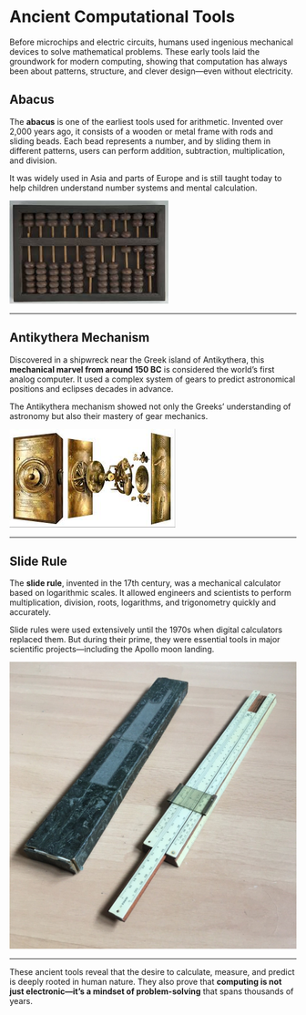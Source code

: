 # Ancient Computational Tools

Before microchips and electric circuits, humans used ingenious mechanical devices to solve mathematical problems. These early tools laid the groundwork for modern computing, showing that computation has always been about patterns, structure, and clever design—even without electricity.

## Abacus

The **abacus** is one of the earliest tools used for arithmetic. Invented over 2,000 years ago, it consists of a wooden or metal frame with rods and sliding beads. Each bead represents a number, and by sliding them in different patterns, users can perform addition, subtraction, multiplication, and division.

It was widely used in Asia and parts of Europe and is still taught today to help children understand number systems and mental calculation.

![1752829017392](image/003_ancient_computational_tools/1752829017392.png)

---

## Antikythera Mechanism

Discovered in a shipwreck near the Greek island of Antikythera, this **mechanical marvel from around 150 BC** is considered the world’s first analog computer. It used a complex system of gears to predict astronomical positions and eclipses decades in advance.

The Antikythera mechanism showed not only the Greeks’ understanding of astronomy but also their mastery of gear mechanics.

![1752829055143](image/003_ancient_computational_tools/1752829055143.png)

---

## Slide Rule

The **slide rule**, invented in the 17th century, was a mechanical calculator based on logarithmic scales. It allowed engineers and scientists to perform multiplication, division, roots, logarithms, and trigonometry quickly and accurately.

Slide rules were used extensively until the 1970s when digital calculators replaced them. But during their prime, they were essential tools in major scientific projects—including the Apollo moon landing.

![1752829111662](image/003_ancient_computational_tools/1752829111662.png)

---

These ancient tools reveal that the desire to calculate, measure, and predict is deeply rooted in human nature. They also prove that **computing is not just electronic—it’s a mindset of problem-solving** that spans thousands of years.

